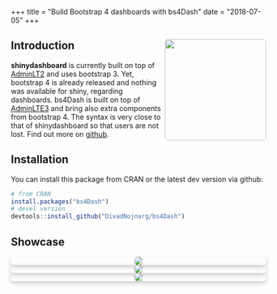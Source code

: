 +++
  title = "Build Bootstrap 4 dashboards with bs4Dash"
  date = "2018-07-05"
+++

<style type='text/css'>
.card {
    box-shadow: 0 4px 8px 0 rgba(0,0,0,0.2);
    transition: 0.3s;
    border-radius: 5px; /* 5px rounded corners */
}

.card:hover {
    box-shadow: 0 8px 16px 0 rgba(0,0,0,0.2);
}

/* Add rounded corners to the top left and the top right corner of the image */
img {
    border-radius: 5px 5px 5px 5px;
}

/* Add some padding inside the card container */
.container {
    padding: 2px 16px;
}
</style>

## Introduction <img src="/images/bs4Dash1.png" width=200 align="right" />

**shinydashboard** is currently built on top of [AdminLT2](https://adminlte.io/themes/AdminLTE/index2.html) and uses bootstrap 3. 
Yet, bootstrap 4 is already released and nothing was available for shiny, regarding
dashboards. bs4Dash is built on top of [AdminLTE3](https://github.com/almasaeed2010/AdminLTE/tree/v3-dev) and
bring also extra components from bootstrap 4. 
The syntax is very close to that of shinydashboard so that users are not lost. 
Find out more on [github](https://github.com/DivadNojnarg/bs4Dash).

## Installation

You can install this package from CRAN or the latest dev version via github:

```r
# from CRAN
install.packages("bs4Dash")
# devel version
devtools::install_github("DivadNojnarg/bs4Dash")
```

## Showcase

<div class="row">
<div class="col-sm-4" align="center">
<div class="card">
<a href="https://rinterface.com/shiny/showcase/lorenz/" target="_blank"><img src="/images/bs4Dash_Lorenz.png"></a>
</div>
</div>
<div class="col-sm-4" align="center">
<div class="card">
<a href="https://rinterface.com/shiny/showcase/lotkaVolterra/" target="_blank"><img src="/images/bs4Dash_Lotka.png"></a>
</div>
</div>
<div class="col-sm-4" align="center">
<div class="card">
<a href="https://rinterface.com/shiny/showcase/ratp" target="_blank"><img src="/images/bs4Dash_ratp.png"></a>
</div>
</div>
</div>

<br>
